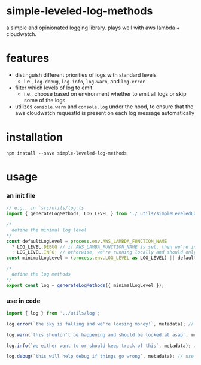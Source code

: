# simple-leveled-log-methods

a simple and opinionated logging library. plays well with aws lambda + cloudwatch.

# features

- distinguish different priorities of logs with standard levels
  - i.e., `log.debug`, `log.info`, `log.warn`, and `log.error`
- filter which levels of log to emit
  - i.e., choose based on environment whether to emit all logs or skip some of the logs
- utilizes `console.warn` and `console.log` under the hood, to ensure that the aws cloudwatch requestId is present on each log message automatically


# installation

```
npm install --save simple-leveled-log-methods
```

# usage

### an init file
```ts
// e.g., in `src/utils/log.ts
import { generateLogMethods, LOG_LEVEL } from './_utils/simpleLeveledLogMethods';

/*
  define the minimal log level
*/
const defaultLogLevel = process.env.AWS_LAMBDA_FUNCTION_NAME
  ? LOG_LEVEL.DEBUG // if AWS_LAMBA_FUNCTION_NAME is set, then we're in lambda env and should default to transport all messages to console (and ultimately cloudwatch)
  : LOG_LEVEL.INFO; // otherwise, we're running locally and should only default to show info and above
const minimalLogLevel = (process.env.LOG_LEVEL as LOG_LEVEL) || defaultLogLevel; // override the default, if specified

/*
  define the log methods
*/
export const log = generateLogMethods({ minimalLogLevel });
```

### use in code
```ts
import { log } from '../utils/log';

log.error(`the sky is falling and we're loosing money!`, metadata); // use `.error` when you want someone to respond immediately, even if its 4am

log.warn(`this shouldn't be happening and should be looked at asap`, metadata); // use `.warn` when you want someone to look at it asap, but not wake up in the middle of the night

log.info(`we either want to or should keep track of this`, metadata); // use `.info` for anything we may be interested in knowing about

log.debug(`this will help debug if things go wrong`, metadata); // use this for any information that could help debug when things go wrong (e.g., request/response data)
```
